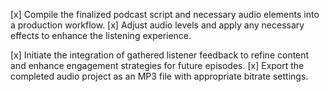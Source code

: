 [x] Compile the finalized podcast script and necessary audio elements into a production workflow.
[x] Adjust audio levels and apply any necessary effects to enhance the listening experience.


[x] Initiate the integration of gathered listener feedback to refine content and enhance engagement strategies for future episodes.
[x] Export the completed audio project as an MP3 file with appropriate bitrate settings.